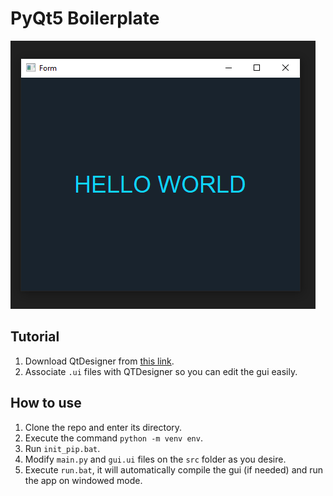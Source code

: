 # PyQt5 Boilerplate

![](thumb.png)

## Tutorial

1. Download QtDesigner from [this link](https://build-system.fman.io/qt-designer-download "this link").
2. Associate `.ui` files with QTDesigner so you can edit the gui easily.

## How to use

1. Clone the repo and enter its directory.
2. Execute the command `python -m venv env`.
3. Run `init_pip.bat`.
4. Modify `main.py` and `gui.ui` files on the `src` folder as you desire.
5. Execute `run.bat`, it will automatically compile the gui (if needed) and run the app on windowed mode.
